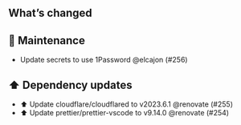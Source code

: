## What’s changed
## 🧰 Maintenance

- Update secrets to use 1Password @elcajon (#256)

## ⬆️ Dependency updates

- ⬆️ Update cloudflare/cloudflared to v2023.6.1 @renovate (#255)
- ⬆️ Update prettier/prettier-vscode to v9.14.0 @renovate (#254)
